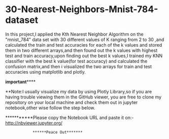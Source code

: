 # 30-Nearest-Neighbors-Mnist-784-dataset
In this project,I applied the Kth Nearest Neighbor Algorithm on the "mnist_784" data set with 30 different values of K ranging from 2 to 30 ,and calculated the train and test accuracies for each of the k values and stored them in two different arrays,and then found out the k values with highest test and train accuracy,upon finding out the best k values,I trained my KNN classifier with the best k value(for test accuracy) and calculated the confusion matrix,and then i visualized the two arrays for train and test accuracies using matplotlib and plotly.

********important************
 
 
**Note:I usually visualize my data by using Plotly Library,so if you are having trouble viewing them in the GitHub viewer, you are free to clone my repository on your local machine and check them out in jupyter notebook,other wise follow the step below.

***********Please copy the Notebook URL and paste it on:-http://nbviewer.jupyter.org/

                ******Peace Out*******
